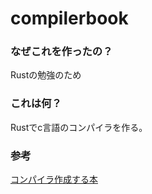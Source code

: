 # compilerbook

### なぜこれを作ったの？
Rustの勉強のため

### これは何？
Rustでc言語のコンパイラを作る。

### 参考
[コンパイラ作成する本](https://www.sigbus.info/compilerbook)
